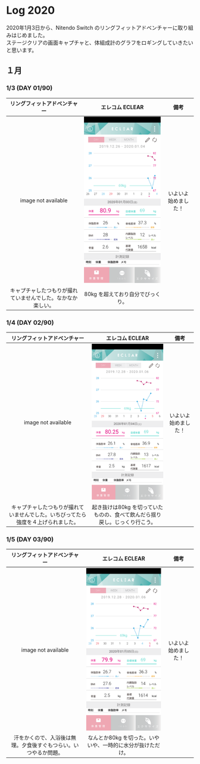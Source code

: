 # Log 2020  

2020年1月3日から、Nitendo Switch のリングフィットアドベンチャーに取り組みはじめました。  
ステージクリアの画面キャプチャと、体組成計のグラフをロギングしていきたいと思います。  
## １月  
### 1/3 (DAY 01/90)  
|リングフィットアドベンチャー|エレコム ECLEAR|備考|
|:--:|:--:|:--:|
|image not available|<img src="log2020/image_202001/Screenshot_20200104-060844.png" alt="20200103">|いよいよ始めました！|
|キャプチャしたつもりが撮れていませんでした。なかなか楽しい。|80kg を超えており自分でびっくり。||
### 1/4 (DAY 02/90)  
|リングフィットアドベンチャー|エレコム ECLEAR|備考|
|:--:|:--:|:--:|
|image not available|<img src="log2020/image_202001/Screenshot_20200105-200205.png" alt="20200104">|いよいよ始めました！|
|キャプチャしたつもりが撮れていませんでした。いちびってたら強度を４上げられました。|起き抜けは80kg を切っていたものの、食べて飲んだら揺り戻し。じっくり行こう。||
### 1/5 (DAY 03/90)  
|リングフィットアドベンチャー|エレコム ECLEAR|備考|
|:--:|:--:|:--:|
|image not available|<img src="log2020/image_202001/Screenshot_20200105-200217.png" alt="20200105">|いよいよ始めました！|
|汗をかくので、入浴後は無理。夕食後すぐもつらい。いつやるか問題。|なんとか80kg を切った。いやいや、一時的に水分が抜けただけ。||